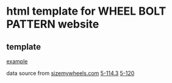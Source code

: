 # html template for WHEEL BOLT PATTERN website

## template
[example](https://hrustbb2.github.io/wheelpattern/)

data source from [sizemywheels.com](https://sizemywheels.com)
[5-114.3](https://sizemywheels.com/lz-pcd/5-114.3)
[5-120](https://sizemywheels.com/lz-pcd/5-120)